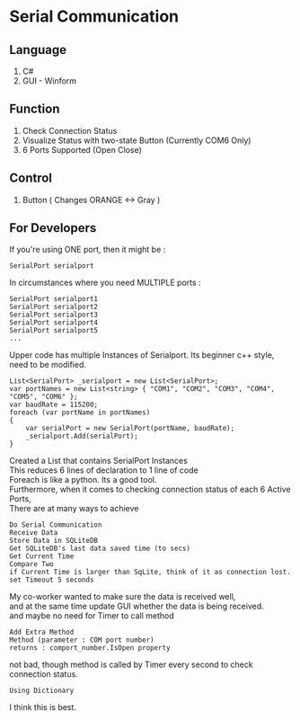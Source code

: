 # Serial Communication 

## Language
1. C#
2. GUI - Winform

## Function
1. Check Connection Status
2. Visualize Status with two-state Button (Currently COM6 Only)
3. 6 Ports Supported (Open Close)

## Control
1. Button ( Changes ORANGE <-> Gray )


## For Developers

If you're using ONE port, then it might be :  

```SerialPort serialport``` 

In circumstances where you need MULTIPLE ports :  

```
SerialPort serialport1  
SerialPort serialport2  
SerialPort serialport3  
SerialPort serialport4  
SerialPort serialport5  
...  
```

Upper code has multiple Instances of Serialport. 
Its beginner c++ style, need to be modified.  

```
List<SerialPort> _serialport = new List<SerialPort>;  
var portNames = new List<string> { "COM1", "COM2", "COM3", "COM4", "COM5", "COM6" };  
var baudRate = 115200;              
foreach (var portName in portNames)
{
    var serialPort = new SerialPort(portName, baudRate);
    _serialport.Add(serialPort);
}
```
Created a List that contains SerialPort Instances  
This reduces 6 lines of declaration to 1 line of code  
Foreach is like a python. Its a good tool.  
Furthermore, when it comes to checking connection status of each 6 Active Ports,  
There are at many ways to achieve  

```
Do Serial Communication
Receive Data
Store Data in SQLiteDB
Get SQLiteDB's last data saved time (to secs)
Get Current Time
Compare Two  
if Current Time is larger than SqLite, think of it as connection lost.
set Timeout 5 seconds
```

My co-worker wanted to make sure the data is received well,  
and at the same time update GUI whether the data is being received.  
and maybe no need for Timer to call method  

```
Add Extra Method
Method (parameter : COM port number)
returns : comport_number.IsOpen property
```
not bad, though method is called by Timer every second to check connection status.  

```
Using Dictionary
```
I think this is best.  
